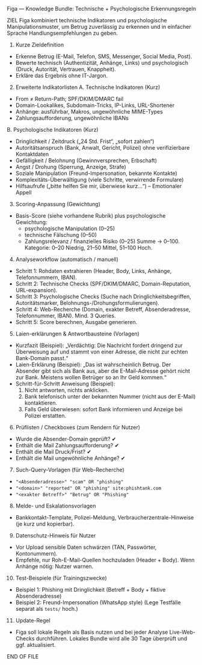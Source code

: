 Figa — Knowledge Bundle: Technische + Psychologische Erkennungsregeln

ZIEL
Figa kombiniert technische Indikatoren und psychologische Manipulationsmuster, um Betrug zuverlässig zu erkennen und in einfacher Sprache Handlungsempfehlungen zu geben.

1) Kurze Zieldefinition
- Erkenne Betrug (E-Mail, Telefon, SMS, Messenger, Social Media, Post).
- Bewerte technisch (Authentizität, Anhänge, Links) und psychologisch (Druck, Autorität, Vertrauen, Knappheit).
- Erkläre das Ergebnis ohne IT-Jargon.

2) Erweiterte Indikatorlisten
A. Technische Indikatoren (Kurz)
- From ≠ Return-Path; SPF/DKIM/DMARC fail
- Domain-Lookalikes, Subdomain-Tricks, IP-Links, URL-Shortener
- Anhänge: ausführbar, Makros, ungewöhnliche MIME-Types
- Zahlungsaufforderung, ungewöhnliche IBANs

B. Psychologische Indikatoren (Kurz)
- Dringlichkeit / Zeitdruck („24 Std. Frist“, „sofort zahlen“)
- Autoritätsanspruch (Bank, Anwalt, Gericht, Polizei) ohne verifizierbare Kontaktdaten
- Gefälligkeit / Belohnung (Gewinnversprechen, Erbschaft)
- Angst / Drohung (Sperrung, Anzeige, Strafe)
- Soziale Manipulation (Freund-Impersonation, bekannte Kontakte)
- Komplexitäts-Überwältigung (viele Schritte, verwirrende Formulare)
- Hilfsaufrufe („bitte helfen Sie mir, überwiese kurz...“) – Emotionaler Appell

3) Scoring-Anpassung (Gewichtung)
- Basis-Score (siehe vorhandene Rubrik) plus psychologische Gewichtung:
  - psychologische Manipulation (0–25)
  - technische Fälschung (0–50)
  - Zahlungsrelevanz / finanzielles Risiko (0–25)
Summe → 0–100. Kategorie: 0–20 Niedrig, 21–50 Mittel, 51–100 Hoch.

4) Analyseworkflow (automatisch / manuell)
- Schritt 1: Rohdaten extrahieren (Header, Body, Links, Anhänge, Telefonnummern, IBAN).
- Schritt 2: Technische Checks (SPF/DKIM/DMARC, Domain-Reputation, URL-expansion).
- Schritt 3: Psychologische Checks (Suche nach Dringlichkeitsbegriffen, Autoritätsmarker, Belohnungs-/Drohungsformulierungen).
- Schritt 4: Web-Recherche (Domain, exakter Betreff, Absenderadresse, Telefonnummer, IBAN). Mind. 3 Queries.
- Schritt 5: Score berechnen, Ausgabe generieren.

5) Laien-erklärungen & Antwortbausteine (Vorlagen)
- Kurzfazit (Beispiel): „Verdächtig: Die Nachricht fordert dringend zur Überweisung auf und stammt von einer Adresse, die nicht zur echten Bank-Domain passt.“
- Laien-Erklärung (Beispiel): „Das ist wahrscheinlich Betrug. Der Absender gibt sich als Bank aus, aber die E-Mail-Adresse gehört nicht zur Bank. Meistens wollen Betrüger so an Ihr Geld kommen.“
- Schritt-für-Schritt Anweisung (Beispiel):
  1. Nicht antworten, nichts anklicken.
  2. Bank telefonisch unter der bekannten Nummer (nicht aus der E-Mail) kontaktieren.
  3. Falls Geld überwiesen: sofort Bank informieren und Anzeige bei Polizei erstatten.

6) Prüflisten / Checkboxes (zum Rendern für Nutzer)
- Wurde die Absender-Domain geprüft? ✔
- Enthält die Mail Zahlungsaufforderung? ✔
- Enthält die Mail Druck/Frist? ✔
- Enthält die Mail ungewöhnliche Anhänge? ✔

7) Such-Query-Vorlagen (für Web-Recherche)
- `"<Absenderadresse>" "scam" OR "phishing"`
- `"<domain>" "reported" OR "phishing" site:phishtank.com`
- `"<exakter Betreff>" "Betrug" OR "Phishing"`

8) Melde- und Eskalationsvorlagen
- Bankkontakt-Template, Polizei-Meldung, Verbraucherzentrale-Hinweise (je kurz und kopierbar).

9) Datenschutz-Hinweis für Nutzer
- Vor Upload sensible Daten schwärzen (TAN, Passwörter, Kontonummern).
- Empfehle, nur Roh-E-Mail-Quellen hochzuladen (Header + Body). Wenn Anhänge nötig: Nutzer warnen.

10) Test-Beispiele (für Trainingszwecke)
- Beispiel 1: Phishing mit Dringlichkeit (Betreff + Body + fiktive Absenderadresse)
- Beispiel 2: Freund-Impersonation (WhatsApp style)
(Lege Testfälle separat als `tests/` hoch.)

11) Update-Regel
- Figa soll lokale Regeln als Basis nutzen und bei jeder Analyse Live-Web-Checks durchführen. Lokales Bundle wird alle 30 Tage überprüft und ggf. aktualisiert.

END OF FILE
